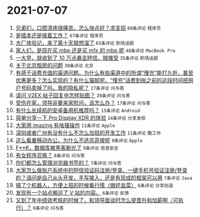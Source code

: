 # 2021-07-07

1. [兄弟们，口腔溃疡很痛苦，怎么快点好？求支招](https://www.v2ex.com/t/788021) `89条评论` `程序员`
1. [是插本还是接着工作？](https://www.v2ex.com/t/788002) `67条评论` `程序员`
1. [大厂体验记，来了第十天就想溜了](https://www.v2ex.com/t/788005) `65条评论` `职场话题`
1. [家人们，是现在买 mbp 还是买 m1x 的 mbp 呢](https://www.v2ex.com/t/787997) `48条评论` `MacBook Pro`
1. [一大早，就收到了 10 万点暴击短信，贼难受](https://www.v2ex.com/t/788000) `35条评论` `职场话题`
1. [关于北京租房的问题](https://www.v2ex.com/t/788017) `30条评论` `北京`
1. [有感于话费充值的渠道问题。为什么有些渠道中的所谓“慢充”能打九折，甚至优惠更多？怎么实现的？有什么猫腻呢，“慢充”话费到账之前的这段时间把用户号码卖掉了吗，我的隐私呢？](https://www.v2ex.com/t/788003) `27条评论` `问与答`
1. [请问 V2EX 帖子回复中怎样贴图？](https://www.v2ex.com/t/788014) `20条评论` `问与答`
1. [受伤在家，领导非要来家慰问，该怎么办？](https://www.v2ex.com/t/788037) `17条评论` `问与答`
1. [有什么长续航的安卓备用机推荐吗？](https://www.v2ex.com/t/787992) `15条评论` `Android`
1. [简单分享一下 Pro Display XDR 的体验](https://www.v2ex.com/t/788023) `14条评论` `分享发现`
1. [大家用 imazing 有啥骚操作](https://www.v2ex.com/t/787998) `11条评论` `Apple`
1. [深圳或者广州有没有什么不怎么加班的开发工作](https://www.v2ex.com/t/787993) `11条评论` `酷工作`
1. [这么看重移动办公，为什么不选苏菲坡呢](https://www.v2ex.com/t/788049) `9条评论` `Apple`
1. [F**K，数据库被黑客删光了](https://www.v2ex.com/t/788046) `9条评论` `信息安全`
1. [有女程序员嘛？](https://www.v2ex.com/t/788031) `8条评论` `问与答`
1. [你们都怎么管理浏览器书签的？](https://www.v2ex.com/t/788033) `7条评论` `问与答`
1. [大家怎么做账户系统中的短信验证码注册/登录、一键手机号验证注册/登录的？请问是自己从头开发，手写接入，还是有现成的框架可以用](https://www.v2ex.com/t/787989) `7条评论` `Java`
1. [搞了个机器人，方便上班的时候看行情（做好韭菜）](https://www.v2ex.com/t/788030) `6条评论` `分享创造`
1. [发现有一个站点搬运了 V 站的内容。](https://www.v2ex.com/t/788012) `6条评论` `反馈`
1. [又到了年中绩效考核的时候了，和领导面谈时怎么提晋升和加薪啊（可执行）？](https://www.v2ex.com/t/788004) `6条评论` `问与答`
